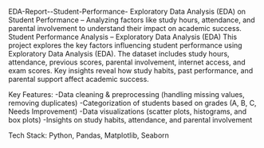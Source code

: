  EDA-Report--Student-Performance-
Exploratory Data Analysis (EDA) on Student Performance – Analyzing factors like study hours, attendance, and parental involvement to understand their impact on academic success.
Student Performance Analysis – Exploratory Data Analysis (EDA)
This project explores the key factors influencing student performance using Exploratory Data Analysis (EDA). The dataset includes study hours, attendance, previous scores, parental involvement, internet access, and exam scores. Key insights reveal how study habits, past performance, and parental support affect academic success.

Key Features:
-Data cleaning & preprocessing (handling missing values, removing duplicates)
-Categorization of students based on grades (A, B, C, Needs Improvement)
-Data visualizations (scatter plots, histograms, and box plots)
-Insights on study habits, attendance, and parental involvement

 Tech Stack: Python, Pandas, Matplotlib, Seaborn
